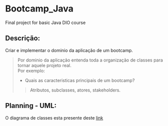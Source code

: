 # Bootcamp_Java
Final project for basic Java DIO course <br>

## Descrição:
Criar e implementar o dominio da aplicação de um bootcamp.
> Por dominio da aplicação entenda toda a organização de classes para tornar aquele projeto real. <br>
> Por exemplo: 
> - Quais as caracteristicas principais de um bootcamp?
>> Atributos, subclasses, atores, stakeholders.

## Planning - UML:
O diagrama de classes esta presente deste [link](https://drive.google.com/file/d/1aFCjHPWxxqwmGbYpg0c-4XuBheiP6GCr/view?usp=sharing)


